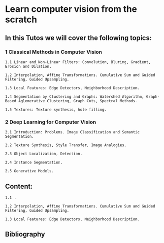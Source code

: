 # Learn computer vision from the scratch

## In this Tutos we will cover the following topics:

### 1 Classical Methods in Computer Vision

    1.1 Linear and Non-Linear Filters: Convolution, Bluring, Gradient, Erosion and Dilation.

    1.2 Interpolation, Affine Transformations. Cumulative Sum and Guided Filtering, Guided Upsampling.

    1.3 Local Features: Edge Detectors, Neighborhood Description.

    1.4 Segmentation by Clustering and Graphs: Watershed Algorithm, Graph-Based Aglomerative Clustering, Graph Cuts, Spectral Methods.

    1.5 Textures: Texture synthesis, hole filling.

### 2 Deep Learning for Computer Vision

    2.1 Introduction: Problems. Image Classification and Semantic Segmentation.

    2.2 Texture Synthesis, Style Transfer, Image Analogies.

    2.3 Object Localization, Detection.

    2.4 Instance Segmentation.

    2.5 Generative Models.

##  Content:

    1.1 .

    1.2 Interpolation, Affine Transformations. Cumulative Sum and Guided Filtering, Guided Upsampling.

    1.3 Local Features: Edge Detectors, Neighborhood Description.


## Bibliography

